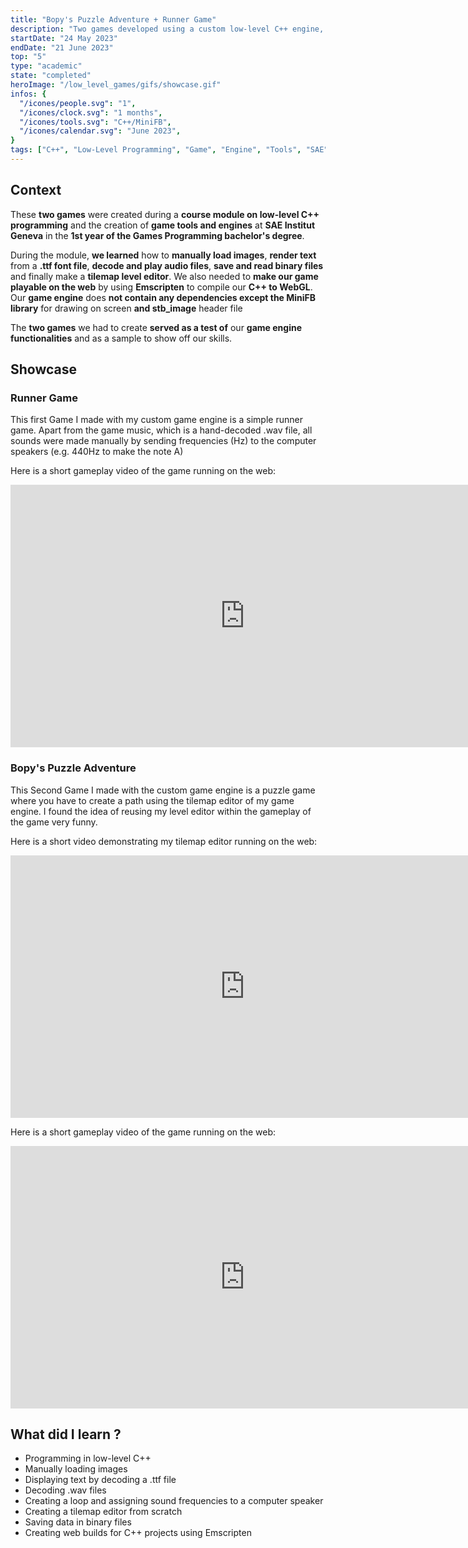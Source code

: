 ```yaml
---
title: "Bopy's Puzzle Adventure + Runner Game"
description: "Two games developed using a custom low-level C++ engine, featuring image, UI, and text rendering, audio decoding and playback, a built-in tile editor and Emscripten for web builds."
startDate: "24 May 2023"
endDate: "21 June 2023"
top: "5"
type: "academic"
state: "completed"
heroImage: "/low_level_games/gifs/showcase.gif"
infos: {
  "/icones/people.svg": "1",
  "/icones/clock.svg": "1 months",
  "/icones/tools.svg": "C++/MiniFB",
  "/icones/calendar.svg": "June 2023",
}
tags: ["C++", "Low-Level Programming", "Game", "Engine", "Tools", "SAE"]
---
```


## Context
These **two games** were created during a **course module on low-level C++ programming** and the creation of **game tools and engines** at **SAE Institut Geneva** in the **1st year of the Games Programming bachelor's degree**.

During the module, **we learned** how to **manually load images**, **render text** from a **.ttf font file**, **decode and play audio files**, **save and read binary files** and finally make a **tilemap level editor**. We also needed to **make our game playable on the web** by using **Emscripten** to compile our **C++ to WebGL**. Our **game engine** does **not contain any dependencies except the MiniFB library** for drawing on screen **and stb_image** header file

The **two games** we had to create **served as a test of** our **game engine functionalities** and as a sample to show off our skills.

## Showcase
### Runner Game 
This first Game I made with my custom game engine is a simple runner game. 
Apart from the game music, which is a hand-decoded .wav file, all sounds were made manually by sending frequencies (Hz) to the computer speakers (e.g. 440Hz to make the note A)

Here is a short gameplay video of the game running on the web:
<iframe width="750" height="420" src="https://www.youtube.com/embed/Zedc5LV1wis?si=gq9xvxYm2tIFNYjB" title="YouTube video player" frameborder="0" allow="accelerometer; autoplay; clipboard-write; encrypted-media; gyroscope; picture-in-picture; web-share" referrerpolicy="strict-origin-when-cross-origin" allowfullscreen></iframe>

### Bopy's Puzzle Adventure
This Second Game I made with the custom game engine is a puzzle game where you have to create a path using the tilemap editor of my game engine. I found the idea of ​​reusing my level editor within the gameplay of the game very funny.

Here is a short video demonstrating my tilemap editor running on the web:
<iframe width="750" height="420" src="https://www.youtube.com/embed/JeDvzgQOT0o?si=DDkkDsoQycle3qlt" title="YouTube video player" frameborder="0" allow="accelerometer; autoplay; clipboard-write; encrypted-media; gyroscope; picture-in-picture; web-share" referrerpolicy="strict-origin-when-cross-origin" allowfullscreen></iframe>

Here is a short gameplay video of the game running on the web:
<iframe width="750" height="420" src="https://www.youtube.com/embed/e4Zd-XKW_zc?si=T9ct8GYQKrH3vPL3" title="YouTube video player" frameborder="0" allow="accelerometer; autoplay; clipboard-write; encrypted-media; gyroscope; picture-in-picture; web-share" referrerpolicy="strict-origin-when-cross-origin" allowfullscreen></iframe>

## What did I learn ?
- Programming in low-level C++
- Manually loading images
- Displaying text by decoding a .ttf file
- Decoding .wav files
- Creating a loop and assigning sound frequencies to a computer speaker
- Creating a tilemap editor from scratch
- Saving data in binary files
- Creating web builds for C++ projects using Emscripten